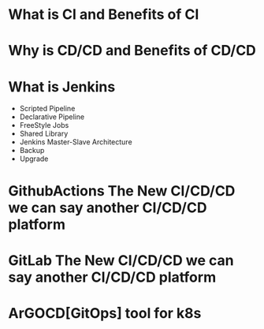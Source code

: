 # What is CI and Benefits of CI

# Why is CD/CD and Benefits of CD/CD

# What is Jenkins
- Scripted Pipeline
- Declarative Pipeline
- FreeStyle Jobs
- Shared Library
- Jenkins Master-Slave Architecture
- Backup
- Upgrade

# GithubActions The New CI/CD/CD we can say another CI/CD/CD platform
# GitLab The New CI/CD/CD we can say another CI/CD/CD platform

# ArGOCD[GitOps] tool for k8s
